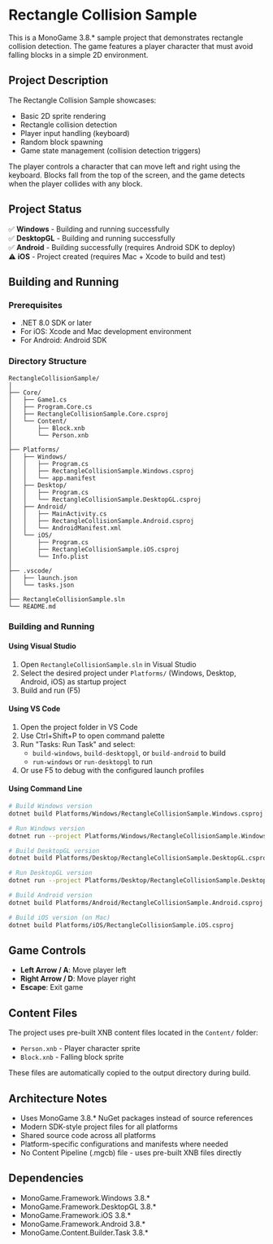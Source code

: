 # Rectangle Collision Sample

This is a MonoGame 3.8.* sample project that demonstrates rectangle collision detection. The game features a player character that must avoid falling blocks in a simple 2D environment.

## Project Description

The Rectangle Collision Sample showcases:
- Basic 2D sprite rendering
- Rectangle collision detection
- Player input handling (keyboard)
- Random block spawning
- Game state management (collision detection triggers)

The player controls a character that can move left and right using the keyboard. Blocks fall from the top of the screen, and the game detects when the player collides with any block.

## Project Status

✅ **Windows** - Building and running successfully  
✅ **DesktopGL** - Building and running successfully  
✅ **Android** - Building successfully (requires Android SDK to deploy)  
⚠️ **iOS** - Project created (requires Mac + Xcode to build and test)

## Building and Running

### Prerequisites

- .NET 8.0 SDK or later
- For iOS: Xcode and Mac development environment
- For Android: Android SDK


### Directory Structure

```
RectangleCollisionSample/
│
├── Core/
│   ├── Game1.cs
│   ├── Program.Core.cs
│   ├── RectangleCollisionSample.Core.csproj
│   └── Content/
│       ├── Block.xnb
│       └── Person.xnb
│
├── Platforms/
│   ├── Windows/
│   │   ├── Program.cs
│   │   ├── RectangleCollisionSample.Windows.csproj
│   │   └── app.manifest
│   ├── Desktop/
│   │   ├── Program.cs
│   │   └── RectangleCollisionSample.DesktopGL.csproj
│   ├── Android/
│   │   ├── MainActivity.cs
│   │   ├── RectangleCollisionSample.Android.csproj
│   │   └── AndroidManifest.xml
│   └── iOS/
│       ├── Program.cs
│       ├── RectangleCollisionSample.iOS.csproj
│       └── Info.plist
│
├── .vscode/
│   ├── launch.json
│   └── tasks.json
│
├── RectangleCollisionSample.sln
└── README.md
```

### Building and Running

#### Using Visual Studio
1. Open `RectangleCollisionSample.sln` in Visual Studio
2. Select the desired project under `Platforms/` (Windows, Desktop, Android, iOS) as startup project
3. Build and run (F5)

#### Using VS Code
1. Open the project folder in VS Code
2. Use Ctrl+Shift+P to open command palette
3. Run "Tasks: Run Task" and select:
   - `build-windows`, `build-desktopgl`, or `build-android` to build
   - `run-windows` or `run-desktopgl` to run
4. Or use F5 to debug with the configured launch profiles

#### Using Command Line
```bash
# Build Windows version
dotnet build Platforms/Windows/RectangleCollisionSample.Windows.csproj

# Run Windows version
dotnet run --project Platforms/Windows/RectangleCollisionSample.Windows.csproj

# Build DesktopGL version
dotnet build Platforms/Desktop/RectangleCollisionSample.DesktopGL.csproj

# Run DesktopGL version
dotnet run --project Platforms/Desktop/RectangleCollisionSample.DesktopGL.csproj

# Build Android version
dotnet build Platforms/Android/RectangleCollisionSample.Android.csproj

# Build iOS version (on Mac)
dotnet build Platforms/iOS/RectangleCollisionSample.iOS.csproj
```

## Game Controls

- **Left Arrow / A**: Move player left
- **Right Arrow / D**: Move player right
- **Escape**: Exit game

## Content Files

The project uses pre-built XNB content files located in the `Content/` folder:
- `Person.xnb` - Player character sprite
- `Block.xnb` - Falling block sprite

These files are automatically copied to the output directory during build.

## Architecture Notes

- Uses MonoGame 3.8.* NuGet packages instead of source references
- Modern SDK-style project files for all platforms
- Shared source code across all platforms
- Platform-specific configurations and manifests where needed
- No Content Pipeline (.mgcb) file - uses pre-built XNB files directly

## Dependencies

- MonoGame.Framework.Windows 3.8.*
- MonoGame.Framework.DesktopGL 3.8.*
- MonoGame.Framework.iOS 3.8.*
- MonoGame.Framework.Android 3.8.*
- MonoGame.Content.Builder.Task 3.8.*
